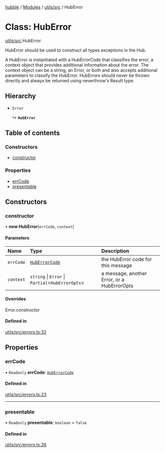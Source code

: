 [hubble](../README.md) / [Modules](../modules.md) / [utils/src](../modules/utils_src.md) / HubError

# Class: HubError

[utils/src](../modules/utils_src.md).HubError

HubError should be used to construct all types exceptions in the Hub.

A HubError is instantiated with a HubErrorCode that classifies the error, a context object that
provides additional information about the error. The context object can be a string, an Error,
or both and also accepts additional parameters to classify the HubError. HubErrors should never
be thrown directly and always be returned using neverthrow's Result type.

## Hierarchy

- `Error`

  ↳ **`HubError`**

## Table of contents

### Constructors

- [constructor](utils_src.HubError.md#constructor)

### Properties

- [errCode](utils_src.HubError.md#errcode)
- [presentable](utils_src.HubError.md#presentable)

## Constructors

### constructor

• **new HubError**(`errCode`, `context`)

#### Parameters

| Name | Type | Description |
| :------ | :------ | :------ |
| `errCode` | [`HubErrorCode`](../modules/utils_src.md#huberrorcode) | the HubError code for this message |
| `context` | `string` \| `Error` \| `Partial`<`HubErrorOpts`\> | a message, another Error, or a HubErrorOpts |

#### Overrides

Error.constructor

#### Defined in

[utils/src/errors.ts:32](https://github.com/vinliao/hubble/blob/b933e0c/packages/utils/src/errors.ts#L32)

## Properties

### errCode

• `Readonly` **errCode**: [`HubErrorCode`](../modules/utils_src.md#huberrorcode)

#### Defined in

[utils/src/errors.ts:23](https://github.com/vinliao/hubble/blob/b933e0c/packages/utils/src/errors.ts#L23)

___

### presentable

• `Readonly` **presentable**: `boolean` = `false`

#### Defined in

[utils/src/errors.ts:26](https://github.com/vinliao/hubble/blob/b933e0c/packages/utils/src/errors.ts#L26)
